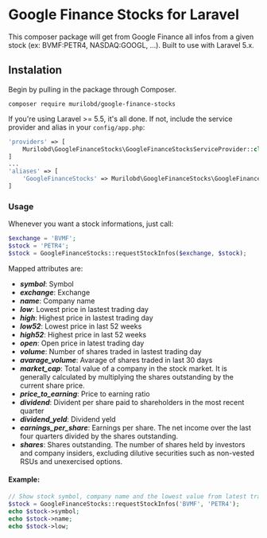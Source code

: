# Google Finance Stocks for Laravel
This composer package will get from Google Finance all infos from a given stock (ex: BVMF:PETR4, NASDAQ:GOOGL, ...). Built to use with Laravel 5.x.

## Instalation
Begin by pulling in the package through Composer.
```
composer require murilobd/google-finance-stocks
```
If you're using Laravel >= 5.5, it's all done. If not, include the service provider and alias in your ```config/app.php```:
```php
'providers' => [
	Murilobd\GoogleFinanceStocks\GoogleFinanceStocksServiceProvider::class,
]
...
'aliases' => [
	'GoogleFinanceStocks' => Murilobd\GoogleFinanceStocks\GoogleFinanceStocksFacade::class
]
```

### Usage
Whenever you want a stock informations, just call:
```php
$exchange = 'BVMF';
$stock = 'PETR4';
$stock = GoogleFinanceStocks::requestStockInfos($exchange, $stock);
```

Mapped attributes are:
 - ***symbol***: Symbol
 - ***exchange***: Exchange
 - ***name***: Company name
 - ***low***: Lowest price in lastest trading day
 - ***high***: Highest price in lastest trading day
 - ***low52***: Lowest price in last 52 weeks
 - ***high52***: Highest price in last 52 weeks
 - ***open***: Open price in latest trading day
 - ***volume***: Number of shares traded in lastest trading day
 - ***avarage_volume***: Avarage of shares traded in last 30 days
 - ***market_cap***: Total value of a company in the stock market. It is generally calculated by multiplying the shares outstanding by the current share price.
 - ***price_to_earning***: Price to earning ratio
 - ***dividend***: Divident per share paid to shareholders in the most recent quarter
 - ***dividend_yeld***: Dividend yeld
 - ***earnings_per_share***: Earnings per share. The net income over the last four quarters divided by the shares outstanding.
 - ***shares***: Shares outstanding. The number of shares held by investors and company insiders, excluding dilutive securities such as non-vested RSUs and unexercised options.


#### Example:
```php
// Show stock symbol, company name and the lowest value from latest trading day
$stock = GoogleFinanceStocks::requestStockInfos('BVMF', 'PETR4');
echo $stock->symbol;
echo $stock->name;
echo $stock->low;
```


